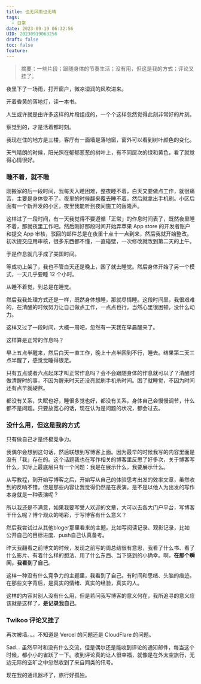 ```yaml
---
title: 也无风雨也无晴
tags:
  - 日常
date: 2023-09-19 06:32:56
UID: 20230919063256
draft: false
toc: false
feature:
---
```


> 摘要：一些片段；跟随身体的节奏生活；没有用，但这是我的方式；评论又挂了。

夜里下了一场雨，打开窗户，微凉湿润的风吹进来。

开着昏黄的落地灯，读一本书。

人生或许就是由许多这样的片段组成的，一个个这样忽然觉得此刻非常好的片刻。

<!--more-->

察觉到的，才是活着都时刻。

我现在住的地方是三楼，客厅有一面墙是落地窗，窗外可以看到树叶颜色的变化。

天气晴朗的时候，阳光照在郁郁葱葱的树叶上，有不同层次的绿和黄色，看了就觉得心情很好。

### 睡不着，就不睡

刚搬家的后一段时间，我每天入睡困难，整夜睡不着，白天又要做点工作，就很痛苦，主要是身体受不了。夜里的时候翻来覆去睡不着，然后就拿出手机刷。小区后面有一个新开发的小区，夜里我能听到夜间施工的轰隆声。

这样过了一段时间，有一天我觉得不要遵循「正常」的作息时间表了，既然夜里睡不着，那就夜里工作吧。然后刚好那段时间开始弄苹果 App store 的开发者账户和提交 App 审核，驳回的邮件总是在夜里十点十一点到来，然后我就开始整改。初次提交应用审核，很多东西都不懂，一直碰壁，一次修改就改到第二天的上午。

于是作息就几乎成了美国时间。

等成功上架了，我也不管白天还是晚上，困了就去睡觉。然后身体开始了另一个模式，一天几乎要睡 12 个小时。

从睡不着觉，到总是在睡觉。

然后我我处理方式还是一样，既然身体想睡，那就尽情睡。这段时间里，我很艰难的，在清醒的时候努力让自己做点工作，一点点也行。当然心里很困顿，没什么动力。

这样又过了一段时间，大概一周吧，忽然有一天我在早晨醒来了。

这样算是正常的作息吗？

早上五点半醒来，然后白天一直工作，晚上十点半困到不行，睡去。结果第二天三点半醒了，感觉觉睡得很足。

只有五点或者六点起床才叫正常作息吗？会不会跟随身体的作息就可以了？清醒时做清醒时的事，不因为醒来时天还没亮就刷手机杀时间。困了就睡觉，不因为时间还有点早就硬熬。

都没有关系，失眠也好，睡很多觉也好，都没有关系，身体自己会慢慢调节，什么都不是问题。只要放宽心的话，现在认为是问题的状况，都会过去。

### 没什么用，但这是我的方式

只有做自己才是终极竞争力。

我偶尔会想到这句话，然后联想到写博客上面。因为最早的时候我写的内容里面是没有「我」存在的。这个话题我也在写作相关的博客里反思了好多次，关于博客写什么，实际上最底层只有一个问题：我是在展示什么，我要展示什么。

从写教程，到开始写博客之后，开始写从自己的体验思考出发的效率文章，虽然收到的反响不错，但是那些内容让我觉得仍然是在表演。是不是以他人为出发的写作本身就是一种表演呢？

所以我还是不满意，如果我要写受人欢迎的文章，大可以去各大门户平台，写博客干什么呢？博个观众的喝彩，于写博客有什么意义？

然后我尝试过从其他bloger那里看来的主题。比如写阅读记录、观影记录，比如公开自己的目标进度、push自己认真备考。

昨天我翻看之前博文的时候，发现之前写的周总结很有意思，我看了什么书、看了什么影片、有着什么样的想法、用了什么东西、当下感到的小确幸。啊，**在那个瞬间，我看到了自己**。

这样一种没有什么竞争力的主题里，我看到了自己。有时间和思绪、头脑的痕迹。在那些文字背后，是真实的情绪、真实的经验，真实的人。

这样的内容对别人没有什么用，但是若问我写博客的意义何在，我所追寻的意义应该就是这样了，**是记录我自己**。


### Twikoo 评论又挂了

再次被墙。。。不知道是 Vercel 的问题还是 CloudFlare 的问题。

Sad... 虽然平时和没有什么交流，但是偶尔还是能收到评论的通知邮件，每当这个时候，都小小的雀跃了一下。收到评论真的让人很幸福，就像是在外太空旅行，无边无际的空旷之中忽然收到了来自同类的讯号。

现在我的通讯器坏了，旅行好孤独。